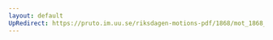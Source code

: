 ```yaml
---
layout: default
UpRedirect: https://pruto.im.uu.se/riksdagen-motions-pdf/1868/mot_1868__ak__253/mot_1868__ak__253-001.pdf
---
```


